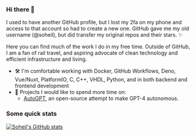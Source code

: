 ### Hi there 👋

I used to have another GitHub profile, but I lost my 2fa on my phone and access to that account so had to create a new one. GitHub gave me my old username (@soheil), but did transfer my original repos and their stars. ✨

Here you can find much of the work I do in my free time. Outside of GitHub, I am a fan of rail travel, and aspiring advocate of clean technology and efficient infrastructure and living.

* 🛠️ I'm comfortable working with Docker, GitHub Workflows, Deno, Vue/Nuxt, PlatformIO, C, C++, VHDL, Python, and in both backend and frontend development
* 🚧 Projects I would like to spend more time on:
  * [AutoGPT](https://github.com/Significant-Gravitas/Auto-GPT), an open-source attempt to make GPT-4 autonomous.

### Some quick stats
[![Soheil's GitHub stats](https://github-readme-stats.vercel.app/api?username=Soheil&count_private=true&show_icons=true&theme=dark&hide_title=true)](https://github.com/anuraghazra/github-readme-stats)
